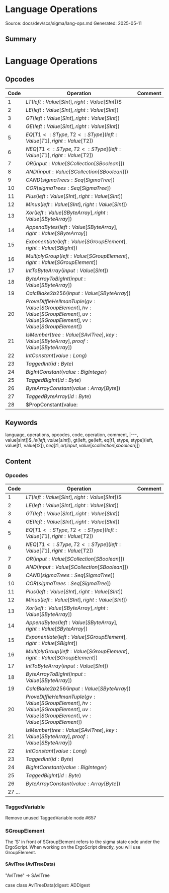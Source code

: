 # Language Operations
Source: docs/dev/scs/sigma/lang-ops.md
Generated: 2025-05-11

## Summary
# Language Operations

## Opcodes

|   Code	|   Operation	|   Comment	|
|---	|---	|---	|
|   1	| $LT(left: Value[SInt], right: Value[SInt])$$	|   	|
|   2	| $LE(left: Value[SInt] , right: Value[SInt])$  	|   	|
|   3	| $GT(left: Value[SInt], right: Value[SInt])$  	|   	|
|   4	| $GE(left: Value[SInt], right: Value[SInt])$  	|   	|
|   5	| $EQ$[$T1 <: SType, T2 <: SType$]$(left: Value[T1], right: Value[T2])$  	|   	|
|   6	| $NEQ$[$T1 <: SType, T2 <: SType$]$(left: Value[T1], right: Value[T2])$  	|   	|
|   7	| $OR(input: Value[SCollection[SBoolean]])$  	|   	|
|   8	| $AND(input: Value[SCollection[SBoolean]])$  	|   	|
|   9	| $CAND(sigmaTrees: Seq[SigmaTree])$  	|   	|
|   10	| $COR(sigmaTrees: Seq[SigmaTree])$  	|   	|
|   11	| $Plus(left: Value[SInt], right: Value[SInt])$  	|   	|
|   12	| $Minus(left: Value[SInt], right: Value[SInt])$  	|   	|
|   13	| $Xor(left: Value[SByteArray], right: Value[SByteArray])$  	|   	|
|   14	| $AppendBytes(left: Value[SByteArray], right: Value[SByteArray])$  	|   	|
|   15	| $Exponentiate(left: Value[SGroupElement], right: Value[SBigInt])$  	|   	|
|   16	| $MultiplyGroup(left: Value[SGroupElement], right: Value[SGroupElement])$  	|   	|
|   17	| $IntToByteArray(input: Value[SInt])$  	|   	|
|   18	| $ByteArrayToBigInt(input: Value[SByteArray])$  	|   	|
|   19	| $CalcBlake2b256(input: Value[SByteArray])$  	|   	|
|   20	| $ProveDiffieHellmanTuple(gv: Value[SGroupElement], hv: Value[SGroupElement], uv: Value[SGroupElement], vv: Value[SGroupElement])$  	|   	|
|   21	| $IsMember(tree: Value[SAvlTree], key: Value[SByteArray], proof: Value[SByteArray])$  	|   	|
|   22	| $IntConstant(value: Long)$ 	|   	|
|   23	| $TaggedInt(id: Byte)$  	|   	|
|   24	| $BigIntConstant(value: BigInteger)$  	|   	|
|   25	| $TaggedBigInt(id: Byte)$  	|   	|
|   26	| $ByteArrayConstant(value: Array[Byte])$ |   	|
|   27	| $TaggedByteArray(id: Byte)$  	| |
|   28	| $PropConstant(value:

## Keywords
language, operations, opcodes, code, operation, comment, |---, value[sint])$$, le(left, value[sint])$, gt(left, ge(left, eq$[$t1, stype, stype$]$(left, value[t1, value[t2])$, neq$[$t1, or(input, value[scollection[sboolean]])$

## Content
### Opcodes
|   Code    |   Operation   |   Comment |
|---    |---    |---    |
|   1   | $LT(left: Value[SInt], right: Value[SInt])$$  |       |
|   2   | $LE(left: Value[SInt], right: Value[SInt])$   |       |
|   3   | $GT(left: Value[SInt], right: Value[SInt])$   |       |
|   4   | $GE(left: Value[SInt], right: Value[SInt])$   |       |
|   5   | $EQ$[$T1 <: SType, T2 <: SType$]$(left: Value[T1], right: Value[T2])$     |       |
|   6   | $NEQ$[$T1 <: SType, T2 <: SType$]$(left: Value[T1], right: Value[T2])$    |       |
|   7   | $OR(input: Value[SCollection[SBoolean]])$     |       |
|   8   | $AND(input: Value[SCollection[SBoolean]])$    |       |
|   9   | $CAND(sigmaTrees: Seq[SigmaTree])$    |       |
|   10  | $COR(sigmaTrees: Seq[SigmaTree])$     |       |
|   11  | $Plus(left: Value[SInt], right: Value[SInt])$     |       |
|   12  | $Minus(left: Value[SInt], right: Value[SInt])$    |       |
|   13  | $Xor(left: Value[SByteArray], right: Value[SByteArray])$      |       |
|   14  | $AppendBytes(left: Value[SByteArray], right: Value[SByteArray])$      |       |
|   15  | $Exponentiate(left: Value[SGroupElement], right: Value[SBigInt])$     |       |
|   16  | $MultiplyGroup(left: Value[SGroupElement], right: Value[SGroupElement])$      |       |
|   17  | $IntToByteArray(input: Value[SInt])$      |       |
|   18  | $ByteArrayToBigInt(input: Value[SByteArray])$     |       |
|   19  | $CalcBlake2b256(input: Value[SByteArray])$    |       |
|   20  | $ProveDiffieHellmanTuple(gv: Value[SGroupElement], hv: Value[SGroupElement], uv: Value[SGroupElement], vv: Value[SGroupElement])$     |       |
|   21  | $IsMember(tree: Value[SAvlTree], key: Value[SByteArray], proof: Value[SByteArray])$   |       |
|   22  | $IntConstant(value: Long)$    |       |
|   23  | $TaggedInt(id: Byte)$     |       |
|   24  | $BigIntConstant(value: BigInteger)$   |       |
|   25  | $TaggedBigInt(id: Byte)$      |       |
|   26  | $ByteArrayConstant(value: Array[Byte])$   |       |
|   27  ...

### TaggedVariable
Remove unused TaggedVariable node #657

### SGroupElement
The 'S' in front of SGroupElement refers to the sigma state code under the ErgoScript. When working on the ErgoScript directly, you will use GroupElement.

#### SAvlTree (AvlTreeData)
"AvlTree" -> SAvlTree


case class AvlTreeData(digest: ADDigest
